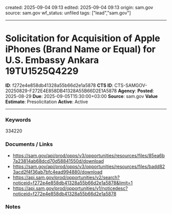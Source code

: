 created: 2025-09-04 09:13
edited: 2025-09-04 09:13
origin: sam.gov
source: sam.gov
wf_status: unfiled
tags: ["lead","sam.gov"]

---

# Solicitation for Acquisition of Apple iPhones (Brand Name or Equal) for U.S. Embassy Ankara 19TU1525Q4229

**ID**: f272e4e858db41328a55b66d2e1a5878
**CTS ID**: CTS-SAMGOV-20250829-F272E4E858DB41328A55B66D2E1A5878
**Agency**: 
**Posted**: 2025-08-29
**Due**: 2025-09-05T15:30:00+03:00
**Source**: sam.gov
**Value Estimate**: Presolicitation
**Active**: Active

---

### Keywords
334220

### Documents / Links
- <https://sam.gov/api/prod/opps/v3/opportunities/resources/files/85ea6b7a23814ab68dcd70d58841550d/download>
- <https://sam.gov/api/prod/opps/v3/opportunities/resources/files/badd823acd2f4f36ab7bfc4ead994880/download>
- <https://api.sam.gov/prod/opportunities/v2/search?noticeid=f272e4e858db41328a55b66d2e1a5878&limit=1>
- <https://api.sam.gov/prod/opportunities/v1/noticedesc?noticeid=f272e4e858db41328a55b66d2e1a5878>

### Notes

